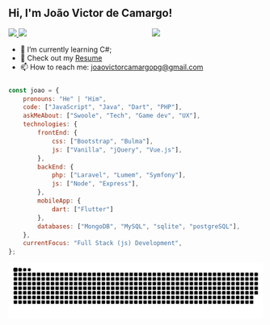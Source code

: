 ## Hi, I'm João Victor de Camargo!

<img align='right' src="https://media.giphy.com/media/cID9NShVKKjHs5ygCP/giphy.gif" width="220">
<a href = "mailto:joaovictorcamargopg@gmail.com">
  <img src="https://img.shields.io/badge/-Gmail-%23333?style=for-the-badge&logo=gmail&logoColor=white" target="_blank">
</a>
 <a href="https://www.linkedin.com/in/joao-victor-camargo/" target="_blank">
  <img src="https://img.shields.io/badge/-LinkedIn-%230077B5?style=for-the-badge&logo=linkedin&logoColor=white" target="_blank">
</a> 

- 🌱 I’m currently learning C#;
- 📙 Check out my [Resume](https://www.linkedin.com/in/joao-victor-camargo/)
- 📫 How to reach me: joaovictorcamargopg@gmail.com

###

```javascript
const joao = {
    pronouns: "He" | "Him",
    code: ["JavaScript", "Java", "Dart", "PHP"],
    askMeAbout: ["Swoole", "Tech", "Game dev", "UX"],
    technologies: {
        frontEnd: {
            css: ["Bootstrap", "Bulma"],
            js: ["Vanilla", "jQuery", "Vue.js"],
        },
        backEnd: {
            php: ["Laravel", "Lumem", "Symfony"],
            js: ["Node", "Express"],
        },
        mobileApp: {
            dart: ["Flutter"]
        },
        databases: ["MongoDB", "MySQL", "sqlite", "postgreSQL"],
    },
    currentFocus: "Full Stack (js) Development",
};
```
![Snake animation](https://github.com/JoaoVictor-hub/JoaoVictor-hub/blob/output/github-contribution-grid-snake.svg)
 
